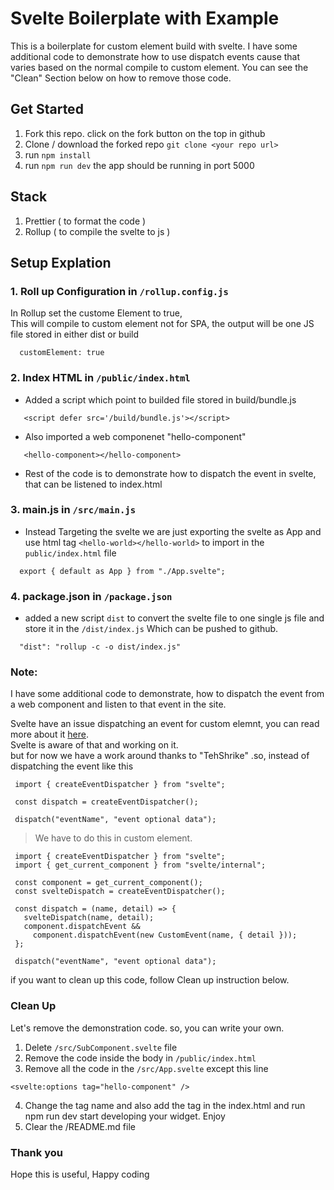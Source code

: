 # Svelte Boilerplate with Example
  This is a boilerplate for custom element build with svelte. I have some additional code to demonstrate how to use dispatch events cause that varies based on the normal compile to custom element. You can see the "Clean" Section below on how to remove those code.


## Get Started

  1. Fork this repo. click on the fork button on the top in github
  2. Clone / download the forked repo ```git clone <your repo url>```
  3. run ```npm install```
  4. run ```npm run dev``` the app should be running in port 5000

## Stack
1. Prettier ( to format the code )
2. Rollup ( to compile the svelte to js )

## Setup Explation

### 1. Roll up Configuration in ```/rollup.config.js```
 In Rollup set the custome Element to true, <br>
 This will compile to custom element not for SPA, the output will be one JS file stored in either dist or build
 
``` 	
  customElement: true
```
### 2. Index HTML in ```/public/index.html```
 - Added a script which point to builded file stored in build/bundle.js
 
 ```
	<script defer src='/build/bundle.js'></script>
 ```

 - Also imported a web componenet "hello-component" 

 ```
	<hello-component></hello-component>
 ```
 -  Rest of the code is to demonstrate how to dispatch the event in svelte, that can be listened to index.html

 ### 3. main.js in ```/src/main.js```

  - Instead Targeting the svelte we are just exporting the svelte as App and use html tag ```<hello-world></hello-world>``` to import in the ```public/index.html``` file

```
  export { default as App } from "./App.svelte";
```

### 4. package.json in ```/package.json``` 

  - added a new script ```dist``` to convert the svelte file to one single js file and store it in the ```/dist/index.js```
  Which can be pushed to github.

```
  "dist": "rollup -c -o dist/index.js"
```

### Note:
I have some additional code to demonstrate, how to dispatch the event from a web component and listen to that event in the site. 

Svelte have an issue dispatching an event for custom elemnt, you can read more about it [here](https://github.com/sveltejs/svelte/issues/3119).<br>
Svelte is aware of that and working on it.<br>
but for now we have a work around thanks to "TehShrike" .so, instead of dispatching the event like this 

 ```
  import { createEventDispatcher } from "svelte";

  const dispatch = createEventDispatcher();
  
  dispatch("eventName", "event optional data");

 ```

 > We have to do this in custom element.

 ```
  import { createEventDispatcher } from "svelte";
  import { get_current_component } from "svelte/internal";

  const component = get_current_component();
  const svelteDispatch = createEventDispatcher();
  
  const dispatch = (name, detail) => {
    svelteDispatch(name, detail);
    component.dispatchEvent &&
      component.dispatchEvent(new CustomEvent(name, { detail }));
  };

  dispatch("eventName", "event optional data");
 ```

if you want to clean up this code, follow Clean up instruction below.

### Clean Up
Let's remove the demonstration code. so, you can write your own.


1. Delete ```/src/SubComponent.svelte``` file
2. Remove the code inside the body in ```/public/index.html```
3. Remove all the code in the ```/src/App.svelte``` except this line 

```
<svelte:options tag="hello-component" />
```
4. Change the tag name and also add the tag in the index.html and run npm run dev start developing your widget. Enjoy
5. Clear the /README.md file

### Thank you
Hope this is useful, Happy coding



